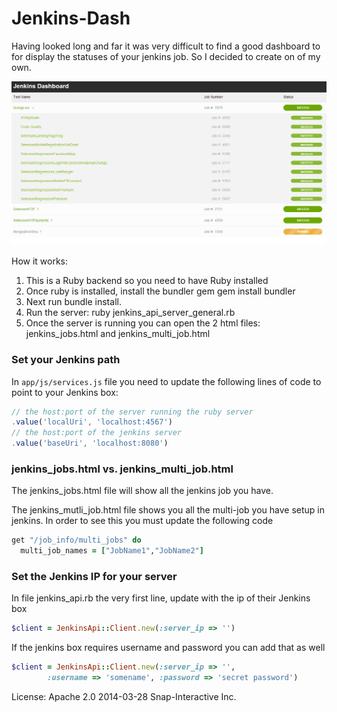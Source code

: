 Jenkins-Dash
================

Having looked long and far it was very difficult to find a good dashboard to 
for display the statuses of your jenkins job. So I decided to create on of
my own.

![Jenkins-Dash](https://github.com/SnapInteractive/jenkins-dash/raw/master/assets/screenshot.png)

How it works:

1. This is a Ruby backend so you need to have Ruby installed
2. Once ruby is installed, install the bundler gem 
 gem install bundler
3. Next run bundle install. 
4. Run the server: ruby jenkins_api_server_general.rb
5. Once the server is running you can open the 2 html files:
jenkins_jobs.html and jenkins_multi_job.html

### Set your Jenkins path
In `app/js/services.js` file you need to update the
following lines of code to point to your Jenkins box:

```javascript
// the host:port of the server running the ruby server
.value('localUri', 'localhost:4567')
// the host:port of the jenkins server
.value('baseUri', 'localhost:8080')
```

### jenkins_jobs.html vs. jenkins_multi_job.html 

The jenkins_jobs.html file will show all the jenkins job you have.

The jenkins_mutli_job.html file shows you all the multi-job you 
have setup in jenkins. In order to see this you must update the following code

```ruby
get "/job_info/multi_jobs" do
  multi_job_names = ["JobName1","JobName2"]
```

### Set the Jenkins IP for your server 
In file jenkins_api.rb the very first line, 
update with the ip of their Jenkins box

```ruby
$client = JenkinsApi::Client.new(:server_ip => '')
```

If the jenkins box requires username and password you can add that as well

```ruby
$client = JenkinsApi::Client.new(:server_ip => '',
        :username => 'somename', :password => 'secret password')
``` 
  
License: Apache 2.0
2014-03-28
Snap-Interactive Inc.


